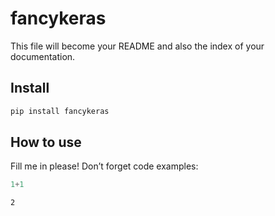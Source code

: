 fancykeras
================

<!-- WARNING: THIS FILE WAS AUTOGENERATED! DO NOT EDIT! -->

This file will become your README and also the index of your
documentation.

## Install

``` sh
pip install fancykeras
```

## How to use

Fill me in please! Don’t forget code examples:

``` python
1+1
```

    2
